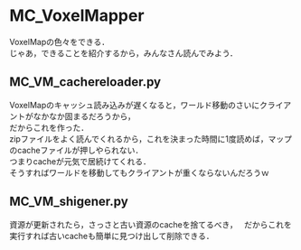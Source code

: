 # MC_VoxelMapper
VoxelMapの色々をできる．  
じゃあ，できることを紹介するから，みんなさん読んでみよう．

## MC_VM_cachereloader.py
VoxelMapのキャッシュ読み込みが遅くなると，ワールド移動のさいにクライアントがなかなか固まるだろうから，  
だからこれを作った．  
zipファイルをよく読んでくれるから，これを決まった時間に1度読めば，マップのcacheファイルが押しやられない．  
つまりcacheが元気で居続けてくれる．  
そうすればワールドを移動してもクライアントが重くならないんだろうｗ  

## MC_VM_shigener.py
資源が更新されたら，さっさと古い資源のcacheを捨てるべき，  
だからこれを実行すれば古いcacheも簡単に見つけ出して削除できる．

